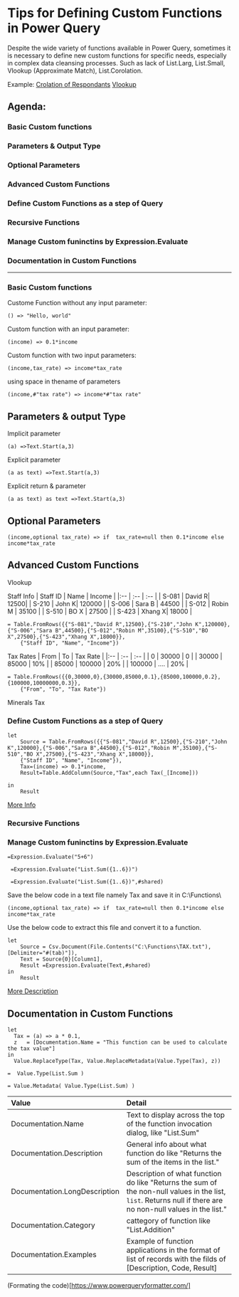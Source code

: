 # Tips for Defining Custom Functions in Power Query

Despite the wide variety of functions available in Power Query, sometimes it is necessary to define new custom functions for specific needs, especially in complex data cleansing processes. Such as lack of List.Larg, List.Small, Vlookup (Approximate Match), List.Corolation.

Example:
[Crolation of Respondants](https://www.linkedin.com/posts/omid-motamedisedeh-74aba166_excelchallenge-powerquerychllenge-excel-activity-7182482203040256003-YKtZ?utm_source=share&utm_medium=member_desktop)
[Vlookup](https://www.linkedin.com/posts/crispo-mwangi-6ab49453_excel-excelchallenge-crispexcel-activity-7180081447607672832-lTqu?utm_source=share&utm_medium=member_desktop)


## Agenda:
### Basic Custom functions
### Parameters & Output Type
### Optional Parameters
### Advanced Custom Functions
### Define Custom Functions as a step of Query
### Recursive Functions
### Manage Custom funinctins by Expression.Evaluate
### Documentation in Custom Functions
___

### Basic Custom functions
Custome Function without any input parameter:
```powerquery-m
() => "Hello, world"
```

Custom function with an input parameter: 
```powerquery-m
(income) => 0.1*income
```
Custom function with two input parameters: 
```powerquery-m
(income,tax_rate) => income*tax_rate
```

using space in thename of parameters
```powerquery-m
(income,#"tax rate") => income*#"tax rate"
```

## Parameters & output Type

Implicit parameter
```powerquery-m
(a) =>Text.Start(a,3)
```

Explicit parameter
```powerquery-m
(a as text) =>Text.Start(a,3)
```
Explicit return & parameter
```powerquery-m
(a as text) as text =>Text.Start(a,3)
```



## Optional Parameters
```powerquery-m
(income,optional tax_rate) => if  tax_rate=null then 0.1*income else income*tax_rate
```




## Advanced Custom Functions

Vlookup

 

Staff Info
| Staff ID | Name | Income |
|:-- | :-- | :-- |
| S-081 | David R| 12500|
| S-210 | John K| 120000 |
| S-006 | Sara B | 44500 |
| S-012 | Robin M | 35100 |
| S-510 | BO X | 27500 |
| S-423 | Xhang X| 18000 |

```powerquery-m
= Table.FromRows({{"S-081","David R",12500},{"S-210","John K",120000},{"S-006","Sara B",44500},{"S-012","Robin M",35100},{"S-510","BO X",27500},{"S-423","Xhang X",18000}},
    {"Staff ID", "Name", "Income"})
```


Tax Rates
| From | To | Tax Rate |
|:-- | :-- | :-- |
| 0 | 30000 | 0 |
| 30000 | 85000 | 10% |
| 85000 | 100000 | 20% |
| 100000 | .... | 20% |


```powerquery-m
= Table.FromRows({{0,30000,0},{30000,85000,0.1},{85000,100000,0.2},{100000,10000000,0.3}},
    {"From", "To", "Tax Rate"})
```


Minerals Tax



### Define Custom Functions as a step of Query

```powerquery-m
let
    Source = Table.FromRows({{"S-081","David R",12500},{"S-210","John K",120000},{"S-006","Sara B",44500},{"S-012","Robin M",35100},{"S-510","BO X",27500},{"S-423","Xhang X",18000}},
    {"Staff ID", "Name", "Income"}),
    Tax=(income) => 0.1*income,
    Result=Table.AddColumn(Source,"Tax",each Tax(_[Income]))

in
    Result
```

[More Info](https://www.linkedin.com/posts/omid-motamedisedeh-74aba166_excelchallenge-powerquerychllenge-excel-activity-7178873434918019072-8EHc?utm_source=share&utm_medium=member_desktop)
    


### Recursive Functions



### Manage Custom funinctins by Expression.Evaluate


```powerquery-m
=Expression.Evaluate("5+6")
```

```powerquery-m
 =Expression.Evaluate("List.Sum({1..6})")
```

```powerquery-m
 =Expression.Evaluate("List.Sum({1..6})",#shared)
```

Save the below code in a text file namely Tax and save it in C:\Functions\
```powerquery-m
(income,optional tax_rate) => if  tax_rate=null then 0.1*income else income*tax_rate
```

Use the below code to extract this file and convert it to a function.
```powerquery-m
let
    Source = Csv.Document(File.Contents("C:\Functions\TAX.txt"),[Delimiter="#(tab)"]),
    Text = Source{0}[Column1],
    Result =Expression.Evaluate(Text,#shared)
in
    Result
```    


[More Description](https://learn.microsoft.com/en-us/powerquery-m/expression-evaluate)




## Documentation in Custom Functions


```powerquery-m
let
  Tax = (a) => a * 0.1, 
  z   = [Documentation.Name = "This function can be used to calculate the tax value"]
in
  Value.ReplaceType(Tax, Value.ReplaceMetadata(Value.Type(Tax), z))
```


```powerquery-m
=  Value.Type(List.Sum )
```


```powerquery-m
= Value.Metadata( Value.Type(List.Sum) )
```



| Value | Detail | 
| :--- | :--- |
| Documentation.Name | Text to display across the top of the function invocation dialog, like "List.Sum" |
| Documentation.Description |  General info about what function do like "Returns the sum of the items in the list."|
| Documentation.LongDescription |  Description of what function do like "Returns the sum of the non-null values in the list, <code>list</code>. Returns null if there are no non-null values in the list."|
|Documentation.Category	| cattegory of function like "List.Addition" |
| Documentation.Examples |Example of function applications in the format of list of records with the filds of [Description, Code, Result] |




(Formating the code)[https://www.powerqueryformatter.com/]
